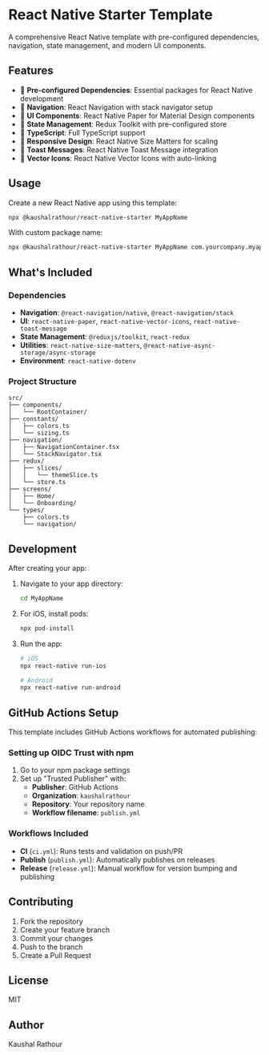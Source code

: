 # React Native Starter Template

A comprehensive React Native template with pre-configured dependencies, navigation, state management, and modern UI components.

## Features

- 🚀 **Pre-configured Dependencies**: Essential packages for React Native development
- 🧭 **Navigation**: React Navigation with stack navigator setup
- 🎨 **UI Components**: React Native Paper for Material Design components
- 📱 **State Management**: Redux Toolkit with pre-configured store
- 🎯 **TypeScript**: Full TypeScript support
- 📐 **Responsive Design**: React Native Size Matters for scaling
- 🔔 **Toast Messages**: React Native Toast Message integration
- 🎨 **Vector Icons**: React Native Vector Icons with auto-linking

## Usage

Create a new React Native app using this template:

```bash
npx @kaushalrathour/react-native-starter MyAppName
```

With custom package name:

```bash
npx @kaushalrathour/react-native-starter MyAppName com.yourcompany.myapp
```

## What's Included

### Dependencies
- **Navigation**: `@react-navigation/native`, `@react-navigation/stack`
- **UI**: `react-native-paper`, `react-native-vector-icons`, `react-native-toast-message`
- **State Management**: `@reduxjs/toolkit`, `react-redux`
- **Utilities**: `react-native-size-matters`, `@react-native-async-storage/async-storage`
- **Environment**: `react-native-dotenv`

### Project Structure
```
src/
├── components/
│   └── RootContainer/
├── constants/
│   ├── colors.ts
│   └── sizing.ts
├── navigation/
│   ├── NavigationContainer.tsx
│   └── StackNavigator.tsx
├── redux/
│   ├── slices/
│   │   └── themeSlice.ts
│   └── store.ts
├── screens/
│   ├── Home/
│   └── Onboarding/
└── types/
    ├── colors.ts
    └── navigation/
```

## Development

After creating your app:

1. Navigate to your app directory:
   ```bash
   cd MyAppName
   ```

2. For iOS, install pods:
   ```bash
   npx pod-install
   ```

3. Run the app:
   ```bash
   # iOS
   npx react-native run-ios
   
   # Android
   npx react-native run-android
   ```

## GitHub Actions Setup

This template includes GitHub Actions workflows for automated publishing:

### Setting up OIDC Trust with npm

1. Go to your npm package settings
2. Set up "Trusted Publisher" with:
   - **Publisher**: GitHub Actions
   - **Organization**: `kaushalrathour`
   - **Repository**: Your repository name
   - **Workflow filename**: `publish.yml`

### Workflows Included

- **CI** (`ci.yml`): Runs tests and validation on push/PR
- **Publish** (`publish.yml`): Automatically publishes on releases
- **Release** (`release.yml`): Manual workflow for version bumping and publishing

## Contributing

1. Fork the repository
2. Create your feature branch
3. Commit your changes
4. Push to the branch
5. Create a Pull Request

## License

MIT

## Author

Kaushal Rathour
